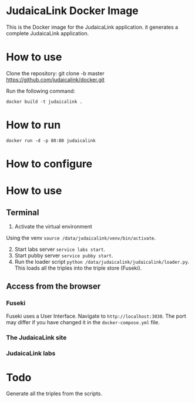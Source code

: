 # JudaicaLink Docker Image

This is the Docker image for the JudaicaLink application.
it generates a complete JudaicaLink application.

# How to use

Clone the repository:
git clone -b master https://github.com/judaicalink/docker.git

Run the following command:

    docker build -t judaicalink .


# How to run

    docker run -d -p 80:80 judaicalink

# How to configure

# How to use
## Terminal

1. Activate the virtual environment

Using the venv `source /data/judaicalink/venv/bin/activate`.

2. Start labs server `service labs start`.
3. Start pubby server `service pubby start`.
4. Run the loader script `python /data/judaicalink/judaicalink/loader.py`.
This loads all the triples into the triple store (Fuseki).

## Access from the browser

### Fuseki
Fuseki uses a User Interface. Navigate to `http://localhost:3030`. The port may differ if you have changed it in the `docker-compose.yml` file.

### The JudaicaLink site

### JudaicaLink labs


# Todo
Generate all the triples from the scripts.

